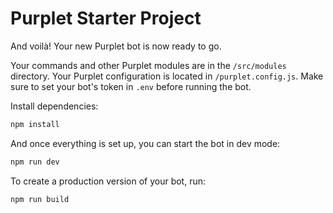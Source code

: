 # Purplet Starter Project

And voilà! Your new Purplet bot is now ready to go.

Your commands and other Purplet modules are in the `/src/modules` directory. Your Purplet configuration is located in `/purplet.config.js`. Make sure to set your bot's token in `.env` before running the bot.

Install dependencies:

```bash
npm install
```

And once everything is set up, you can start the bot in dev mode:

```bash
npm run dev
```

To create a production version of your bot, run:

```bash
npm run build
```
